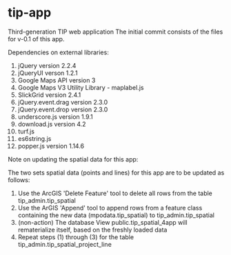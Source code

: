 # tip-app
Third-generation TIP web application
The initial commit consists of the files for v-0.1 of this app.

Dependencies on external libraries:
  1. jQuery version 2.2.4
  2. jQueryUI verson 1.2.1
  3. Google Maps API version 3
  4. Google Maps V3 Utility Library - maplabel.js
  5. SlickGrid version 2.4.1
  6. jQuery.event.drag version 2.3.0
  7. jQuery.event.drop version 2.3.0
  8. underscore.js version 1.9.1
  9. download.js version 4.2
  10. turf.js
  11. es6string.js
  12. popper.js version 1.14.6

Note on updating the spatial data for this app:

The two sets spatial data (points and lines) for this app are to be updated as follows:
1. Use the ArcGIS 'Delete Feature' tool to delete all rows from the table tip_admin.tip_spatial
2. Use the ArGIS 'Append' tool to append rows from a feature class containing the new data (mpodata.tip_spatial) to tip_admin.tip_spatial
3. (non-action) The database View public.tip_spatial_4app will rematerialize itself, based on the freshly loaded data
4. Repeat steps (1) through (3) for the table tip_admin.tip_spatial_project_line
